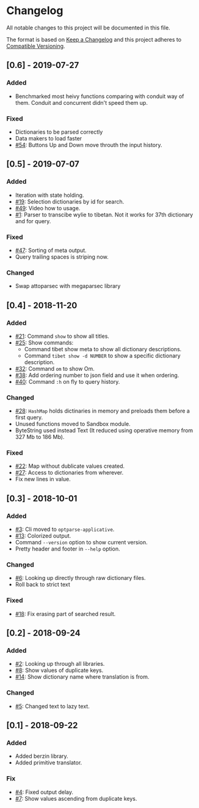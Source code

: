 # Changelog

All notable changes to this project will be documented in this file.

The format is based on [Keep a Changelog](http://keepachangelog.com/en/1.0.0/)
and this project adheres to
[Compatible Versioning](https://github.com/staltz/comver).

## [0.6] - 2019-07-27

### Added

* Benchmarked most heivy functions comparing with conduit way of them. Conduit and concurrent didn't speed them up.

### Fixed

* Dictionaries to be parsed correctly
* Data makers to load faster
* [#54](https://github.com/willbasky/TibetCli/issues/54):
  Buttons Up and Down move throuth the input history.

## [0.5] - 2019-07-07

### Added

* Iteration with state holding.
* [#19](https://github.com/willbasky/TibetCli/issues/19):
  Selection dictionaries by id for search.
* [#49](https://github.com/willbasky/TibetCli/issues/49):
  Video how to usage.
* [#1](https://github.com/willbasky/TibetCli/issues/1):
  Parser to transcibe wylie to tibetan. Not it works for 37th dictionary and for query.

### Fixed

* [#47](https://github.com/willbasky/TibetCli/issues/47):
  Sorting of meta output.
* Query trailing spaces is striping now.

### Changed

* Swap attoparsec with megaparsec library

## [0.4] - 2018-11-20

### Added

* [#21](https://github.com/willbasky/TibetCli/issues/21):
  Command `show` to show all titles.
* [#25](https://github.com/willbasky/TibetCli/issues/25):
  Show commands:
  * Command tibet show meta to show all dictionary descriptions.
  * Command `tibet show -d NUMBER` to show a specific dictionary description.
* [#32](https://github.com/willbasky/TibetCli/issues/32):
  Command `om` to show Om.
* [#38](https://github.com/willbasky/TibetCli/issues/38):
  Add ordering number to json field and use it when ordering.
* [#40](https://github.com/willbasky/TibetCli/issues/40):
  Command `:h` on fly to query history.

### Changed

* [#28](https://github.com/willbasky/TibetCli/issues/28):
  `HashMap` holds dictinaries in memory and preloads them before a first query.
* Unused functions moved to Sandbox module.
* ByteString used instead Text (It reduced using operative memory from 327 Mb to 186 Mb).

### Fixed

* [#22](https://github.com/willbasky/TibetCli/issues/22):
  Map without dublicate values created.
* [#27](https://github.com/willbasky/TibetCli/issues/27):
  Access to dictionaries from wherever.
* Fix new lines in value.

## [0.3] - 2018-10-01

### Added

* [#3](https://github.com/willbasky/TibetCli/issues/3):
  Cli moved to `optparse-applicative`.
* [#13](https://github.com/willbasky/TibetCli/issues/13):
  Colorized output.
* Command `--version` option to show current version.
* Pretty header and footer in `--help` option.

### Changed

* [#6](https://github.com/willbasky/TibetCli/issues/6):
  Looking up directly through raw dictionary files.
* Roll back to strict text

### Fixed

* [#18](https://github.com/willbasky/TibetCli/issues/18):
  Fix erasing part of searched result.

## [0.2] - 2018-09-24

### Added

* [#2](https://github.com/willbasky/TibetCli/issues/2):
  Looking up through all libraries.
* [#8](https://github.com/willbasky/TibetCli/issues/8):
  Show values of duplicate keys.
* [#14](https://github.com/willbasky/TibetCli/issues/14):
  Show dictionary name where translation is from.

### Changed

* [#5](https://github.com/willbasky/TibetCli/issues/5):
  Changed text to lazy text.

## [0.1] - 2018-09-22

### Added

* Added berzin library.
* Added primitive translator.

### Fix

* [#4](https://github.com/willbasky/TibetCli/issues/4):
  Fixed output delay.
* [#7](https://github.com/willbasky/TibetCli/issues/7):
  Show values ascending from duplicate keys.

